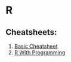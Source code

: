 # R

## Cheatsheets:

1. [Basic Cheatsheet](./R%20Programming%20Cheat%20Sheet.pdf)
2. [R With Programming](./R_basics_visualised.pdf)